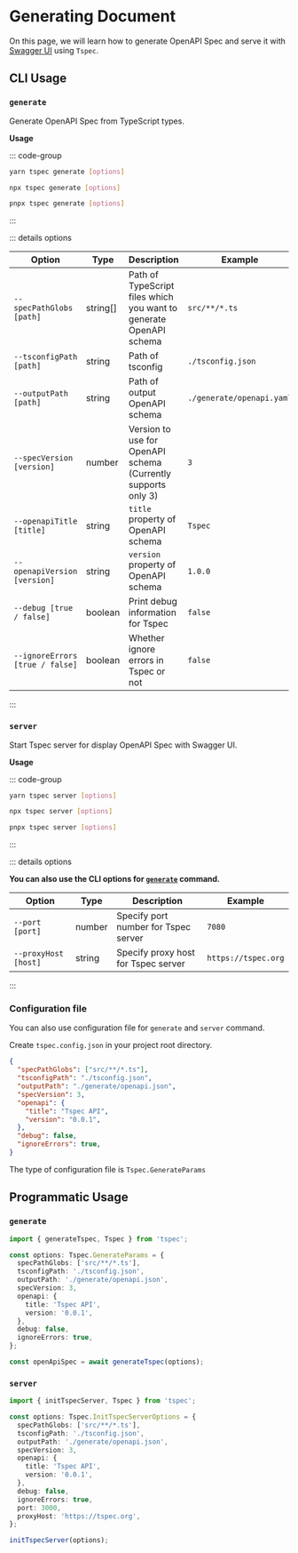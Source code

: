 # Generating Document

On this page, we will learn how to generate OpenAPI Spec and serve it with [Swagger UI](https://swagger.io/tools/swagger-ui/) using `Tspec`.

## CLI Usage

### **`generate`**

Generate OpenAPI Spec from TypeScript types.

**Usage**

::: code-group
```bash [yarn]
yarn tspec generate [options]
```

```bash [npm]
npx tspec generate [options]
```

```bash [pnpm]
pnpx tspec generate [options]
```
:::

::: details options

|Option|Type|Description|Example|
|-|-|-|-|
|`--specPathGlobs [path]`|string[]|Path of TypeScript files which you want to generate OpenAPI schema|`src/**/*.ts`|
|`--tsconfigPath [path]`|string|Path of tsconfig|`./tsconfig.json`|
|`--outputPath [path]`|string|Path of output OpenAPI schema|`./generate/openapi.yaml`|
|`--specVersion [version]`|number|Version to use for OpenAPI schema (Currently supports only 3)|`3`|
|`--openapiTitle [title]`|string|`title` property of OpenAPI schema|`Tspec`|
|`--openapiVersion [version]`|string|`version` property of OpenAPI schema|`1.0.0`|
|`--debug [true / false]`|boolean|Print debug information for Tspec|`false`|
|`--ignoreErrors [true / false]`|boolean|Whether ignore errors in Tspec or not|`false`|
:::

### **`server`**

Start Tspec server for display OpenAPI Spec with Swagger UI.

**Usage**

::: code-group
```bash [yarn]
yarn tspec server [options]
```

```bash [npm]
npx tspec server [options]
```

```bash [pnpm]
pnpx tspec server [options]
```
:::

::: details options

**You can also use the CLI options for [`generate`](#generate) command.**

|Option|Type|Description|Example|
|-|-|-|-|
|`--port [port]`|number|Specify port number for Tspec server|`7080`|
|`--proxyHost [host]`|string|Specify proxy host for Tspec server|`https://tspec.org`|

:::

### Configuration file

You can also use configuration file for `generate` and `server` command.

Create `tspec.config.json` in your project root directory.

```json
{
  "specPathGlobs": ["src/**/*.ts"],
  "tsconfigPath": "./tsconfig.json",
  "outputPath": "./generate/openapi.json",
  "specVersion": 3,
  "openapi": {
    "title": "Tspec API",
    "version": "0.0.1",
  },
  "debug": false,
  "ignoreErrors": true,
}
```

The type of configuration file is `Tspec.GenerateParams`




## Programmatic Usage

### **`generate`**


```ts
import { generateTspec, Tspec } from 'tspec';

const options: Tspec.GenerateParams = {
  specPathGlobs: ['src/**/*.ts'],
  tsconfigPath: './tsconfig.json',
  outputPath: './generate/openapi.json',
  specVersion: 3,
  openapi: {
    title: 'Tspec API',
    version: '0.0.1',
  },
  debug: false,
  ignoreErrors: true,
};

const openApiSpec = await generateTspec(options);
```


### **`server`**

```ts
import { initTspecServer, Tspec } from 'tspec';

const options: Tspec.InitTspecServerOptions = {
  specPathGlobs: ['src/**/*.ts'],
  tsconfigPath: './tsconfig.json',
  outputPath: './generate/openapi.json',
  specVersion: 3,
  openapi: {
    title: 'Tspec API',
    version: '0.0.1',
  },
  debug: false,
  ignoreErrors: true,
  port: 3000,
  proxyHost: 'https://tspec.org',
};

initTspecServer(options);
```

